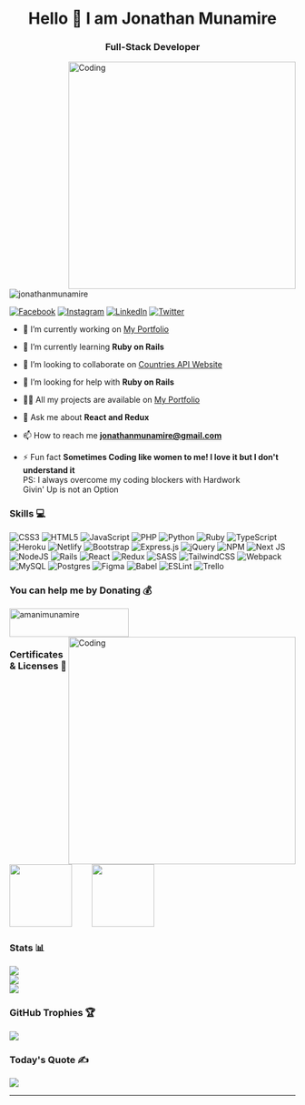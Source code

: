 <h1 align="center">Hello 👋 I am Jonathan Munamire</h1>
<h3 align="center">Full-Stack Developer</h3>
<img align="right" alt="Coding" width="400" src="https://cdn.filestackcontent.com/efbSR18hT5uRKuo0zoMA">

<p align="left"> <img src="https://komarev.com/ghpvc/?username=jonathanmunamire&label=Profile%20views&color=0e75b6&style=flat" alt="jonathanmunamire" /> </p>

[![Facebook](https://img.shields.io/badge/Facebook-%231877F2.svg?logo=Facebook&logoColor=white)](https://facebook.com/jonathanmunamire) [![Instagram](https://img.shields.io/badge/Instagram-%23E4405F.svg?logo=Instagram&logoColor=white)](https://instagram.com/_____jonathan________) [![LinkedIn](https://img.shields.io/badge/LinkedIn-%230077B5.svg?logo=linkedin&logoColor=white)](https://linkedin.com/in/jonathanmunamire) [![Twitter](https://img.shields.io/badge/Twitter-%231DA1F2.svg?logo=Twitter&logoColor=white)](https://twitter.com/amanimunamire) 

- 🔭 I’m currently working on [My Portfolio](https://github.com/jonathanmunamire/Portfolio-v1)

- 🌱 I’m currently learning **Ruby on Rails**

- 👯 I’m looking to collaborate on [Countries API Website](https://github.com/jonathanmunamire/Countries)

- 🤝 I’m looking for help with **Ruby on Rails**

- 👨‍💻 All my projects are available on [My Portfolio](https://jonathanmunamire.netlify.app/)

- 💬 Ask me about **React and Redux**

- 📫 How to reach me **jonathanmunamire@gmail.com**

- ⚡ Fun fact **Sometimes Coding like women to me! I love it but I don't understand it** <br/> PS: I always overcome my coding blockers with Hardwork <br/> Givin' Up is not an Option

### Skills 💻
![CSS3](https://img.shields.io/badge/css3-%231572B6.svg?style=for-the-badge&logo=css3&logoColor=white) ![HTML5](https://img.shields.io/badge/html5-%23E34F26.svg?style=for-the-badge&logo=html5&logoColor=white) ![JavaScript](https://img.shields.io/badge/javascript-%23323330.svg?style=for-the-badge&logo=javascript&logoColor=%23F7DF1E) ![PHP](https://img.shields.io/badge/php-%23777BB4.svg?style=for-the-badge&logo=php&logoColor=white) ![Python](https://img.shields.io/badge/python-3670A0?style=for-the-badge&logo=python&logoColor=ffdd54) ![Ruby](https://img.shields.io/badge/ruby-%23CC342D.svg?style=for-the-badge&logo=ruby&logoColor=white) ![TypeScript](https://img.shields.io/badge/typescript-%23007ACC.svg?style=for-the-badge&logo=typescript&logoColor=white) ![Heroku](https://img.shields.io/badge/heroku-%23430098.svg?style=for-the-badge&logo=heroku&logoColor=white) ![Netlify](https://img.shields.io/badge/netlify-%23000000.svg?style=for-the-badge&logo=netlify&logoColor=#00C7B7) ![Bootstrap](https://img.shields.io/badge/bootstrap-%23563D7C.svg?style=for-the-badge&logo=bootstrap&logoColor=white) ![Express.js](https://img.shields.io/badge/express.js-%23404d59.svg?style=for-the-badge&logo=express&logoColor=%2361DAFB) ![jQuery](https://img.shields.io/badge/jquery-%230769AD.svg?style=for-the-badge&logo=jquery&logoColor=white) ![NPM](https://img.shields.io/badge/NPM-%23000000.svg?style=for-the-badge&logo=npm&logoColor=white) ![Next JS](https://img.shields.io/badge/Next-black?style=for-the-badge&logo=next.js&logoColor=white) ![NodeJS](https://img.shields.io/badge/node.js-6DA55F?style=for-the-badge&logo=node.js&logoColor=white) ![Rails](https://img.shields.io/badge/rails-%23CC0000.svg?style=for-the-badge&logo=ruby-on-rails&logoColor=white) ![React](https://img.shields.io/badge/react-%2320232a.svg?style=for-the-badge&logo=react&logoColor=%2361DAFB) ![Redux](https://img.shields.io/badge/redux-%23593d88.svg?style=for-the-badge&logo=redux&logoColor=white) ![SASS](https://img.shields.io/badge/SASS-hotpink.svg?style=for-the-badge&logo=SASS&logoColor=white) ![TailwindCSS](https://img.shields.io/badge/tailwindcss-%2338B2AC.svg?style=for-the-badge&logo=tailwind-css&logoColor=white) ![Webpack](https://img.shields.io/badge/webpack-%238DD6F9.svg?style=for-the-badge&logo=webpack&logoColor=black) ![MySQL](https://img.shields.io/badge/mysql-%2300f.svg?style=for-the-badge&logo=mysql&logoColor=white) ![Postgres](https://img.shields.io/badge/postgres-%23316192.svg?style=for-the-badge&logo=postgresql&logoColor=white) 	![Figma](https://img.shields.io/badge/figma-%23F24E1E.svg?style=for-the-badge&logo=figma&logoColor=white) ![Babel](https://img.shields.io/badge/Babel-F9DC3e?style=for-the-badge&logo=babel&logoColor=black) ![ESLint](https://img.shields.io/badge/ESLint-4B3263?style=for-the-badge&logo=eslint&logoColor=white) ![Trello](https://img.shields.io/badge/Trello-%23026AA7.svg?style=for-the-badge&logo=Trello&logoColor=white)

### You can help me by Donating 💰
<p align="left"><a href="https://www.buymeacoffee.com/amanimunamire"> <img align="left" src="https://cdn.buymeacoffee.com/buttons/v2/default-yellow.png" height="50" width="210" alt="amanimunamire" /></a></p><br/>

<img align="right" alt="Coding" width="400" src="https://www.techbabble.zone/content/images/2021/07/46207-programmer-1.gif"><br/>

### Certificates & Licenses 🥇

<p align="left">
  &nbsp; &nbsp; &nbsp; &nbsp; <a href="https://www.credential.net/9ff1c1c4-b288-4851-a8aa-41789ae574ce" target="blank"><img src="https://api.accredible.com/v1/credential/generate_baked_badge?credential_id=60643942" width="110"></a> 
   &nbsp; &nbsp; &nbsp; &nbsp; <a href="https://www.credential.net/52f231f6-6e05-4d3b-9dc2-1ab2a6e79f0c#gs.39dv5d" target="blank"><img src="https://templates.images.credential.net/15959755104909798720520579501098.png" width="110"></a> 
</p>

### Stats 📊
![](https://github-readme-stats.vercel.app/api?username=jonathanmunamire&theme=dark&hide_border=true&include_all_commits=true&count_private=true)<br/>
![](https://github-readme-streak-stats.herokuapp.com/?user=jonathanmunamire&theme=dark&hide_border=true)<br/>
![](https://github-readme-stats.vercel.app/api/top-langs/?username=jonathanmunamire&theme=dark&hide_border=true&include_all_commits=true&count_private=true&layout=compact)

### GitHub Trophies 🏆
![](https://github-profile-trophy.vercel.app/?username=jonathanmunamire&theme=onedark&no-frame=true&no-bg=true&margin-w=4)

### Today's Quote ✍️
![](https://quotes-github-readme.vercel.app/api?type=horizontal&theme=radical)


---

